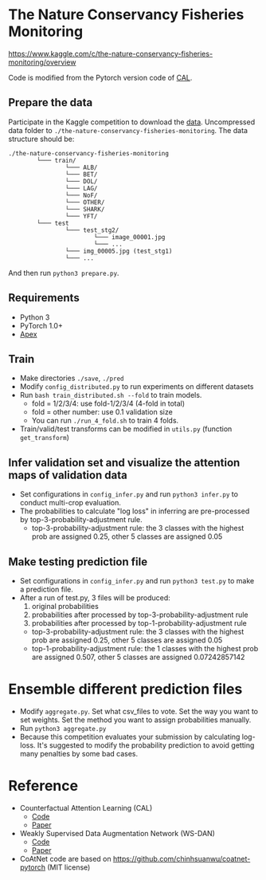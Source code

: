 # The Nature Conservancy Fisheries Monitoring

https://www.kaggle.com/c/the-nature-conservancy-fisheries-monitoring/overview

Code is modified from the Pytorch version code of [CAL](https://github.com/raoyongming/cal).

## Prepare the data

Participate in the Kaggle competition to download
the [data](https://www.kaggle.com/c/the-nature-conservancy-fisheries-monitoring/data). Uncompressed data folder
to `./the-nature-conservancy-fisheries-monitoring`. The data structure should be:

  ```
  ./the-nature-conservancy-fisheries-monitoring
          └─── train/
                  └─── ALB/
                  └─── BET/
                  └─── DOL/
                  └─── LAG/
                  └─── NoF/
                  └─── OTHER/
                  └─── SHARK/
                  └─── YFT/
          └─── test
                  └─── test_stg2/
                          └─── image_00001.jpg
                          └─── ...
                  └─── img_00005.jpg (test_stg1)
                  └─── ...
  ```

And then run `python3 prepare.py`.

## Requirements

- Python 3
- PyTorch 1.0+
- [Apex](https://github.com/NVIDIA/apex)

## Train

- Make directories `./save`, `./pred`
- Modify `config_distributed.py` to run experiments on different datasets
- Run `bash train_distributed.sh --fold` to train models.
    - fold = 1/2/3/4: use fold-1/2/3/4 (4-fold in total)
    - fold = other number: use 0.1 validation size
    - You can run `./run_4_fold.sh` to train 4 folds.
- Train/valid/test transforms can be modified in `utils.py` (function `get_transform`)

## Infer validation set and visualize the attention maps of validation data

- Set configurations in ```config_infer.py``` and run  `python3 infer.py` to conduct multi-crop evaluation.
- The probabilities to calculate "log loss" in inferring are pre-processed by top-3-probability-adjustment rule.
    - top-3-probability-adjustment rule: the 3 classes with the highest prob are assigned 0.25, other 5 classes are
      assigned 0.05

## Make testing prediction file

- Set configurations in ```config_infer.py``` and run  `python3 test.py` to make a prediction file.
- After a run of test.py, 3 files will be produced:
  1. original probabilities
  2. probabilities after processed by top-3-probability-adjustment rule
  3. probabilities after processed by top-1-probability-adjustment rule
  - top-3-probability-adjustment rule: the 3 classes with the highest prob are assigned 0.25, other 5 classes are assigned 0.05
  - top-1-probability-adjustment rule: the 1 classes with the highest prob are assigned 0.507, other 5 classes are assigned 0.07242857142

# Ensemble different prediction files

- Modify `aggregate.py`. Set what csv_files to vote. Set the way you want to set weights. Set the method you want to assign probabilities manually. 
- Run `python3 aggregate.py`
- Because this competition evaluates your submission by calculating log-loss. It's suggested to modify the probability prediction to avoid getting many penalties by some bad cases.

# Reference

- Counterfactual Attention Learning (CAL)
    - [Code](https://www.kaggle.com/c/the-nature-conservancy-fisheries-monitoring/data)
    - [Paper](https://arxiv.org/abs/2108.08728)
- Weakly Supervised Data Augmentation Network (WS-DAN)
    - [Code](https://github.com/GuYuc/WS-DAN.PyTorch)
    - [Paper](https://arxiv.org/abs/1901.09891v2)
- CoAtNet code are based on https://github.com/chinhsuanwu/coatnet-pytorch (MIT license)  

